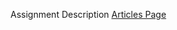 Assignment Description
[Articles Page](https://docs.google.com/document/d/1x2y3fpEEndVg7HG0RMQV3wdKu6KH-7MJ_XU5dHeF1og/edit?usp=sharing)